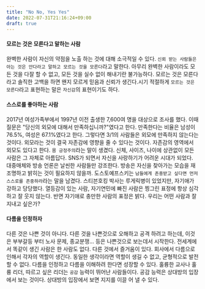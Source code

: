 ```yaml
---
title: "No No, Yes Yes"
date: 2022-07-31T21:16:24+09:00
draft: true
---
```




#### 모르는 것은 모른다고 말하는 사람

완벽한 사람이 자신의 약점을 노출 하는 것에 대해 소극적일 수 있다. `신뢰 받는 사람들은 아는 것은 안다라고 말하고 모르는 것을 모른다`라고 말한다. 아무리 완벽한 사람이라도 모든 것을 다잘 할 수 없고,  모든 것을 실수 없이 해내기란 불가능하다. 모르는 것은 모른다라고 솔직한 고백을 하면 왠지 모르게 믿음과 신뢰가 생긴다.시기 적절하게 `모르는 것은 모른다`라고 표현하는 말은 `자신감`의 표현이기도 하다.



#### 스스로를 좋아하는 사람

2017년 여성가족부에서 1997년 이전 출생한 7,600여 명을 대상으로 조사를 했다. 이때 질문은 "당신의 외모에 대해서 만족하십니까?"였다고 한다. 만족한다는 비율은 남성이 76.5%, 여성은 67.1%였다고 한다. 그렇다면 3/1의 사람들은 외모에 만족하지 않는다는 것이다. 외모라는 것이 결국 자존감에 영향을 줄 수 있다는 것이다. 자존감의 영역에서 외모도 있다고 한다. `몸 긍정주의`라는 말이 생겼다. 신체, 사이즈, 나이에 상관없이 모든 사람은 그 자체로 아름답다. SNS가 되면서 자신을 사랑하기가 어려운 시대가 되었다. 대중매체와 방송 언론은 날씬한 사람들만 강조한다. 방송은 자신을 찾아가는 모습을 재조명하고 밝히는 것이 필요하지 않을까. 도스토예프스키는 `남들에게 존중받고 싶다면 먼저 스스로를 존중하라`라는 말을 남겼다. 스티븐호킹 박사는 루게릭병이 있었지만, 자기애가 강하고 당당했다. 열등감이 있는 사람, 자기연민에 빠진 사람은 찡그린 표정에 항상 심각하고 잘 웃지 않는다. 반면 자기애로 충만한 사람의 표정은 밝다. 우리는 어떤 사람과 잘 지내고 싶은가?



#### 다름을 인정하자

다른 것은 나쁜 것이 아니다. 다른 것을 나쁜것으로 오해하고 공격 하려고 하는데, 이것은 부부갈등 부터 노사 문제, 종교분쟁... 등은 나쁜것으로 보는데서 시작한다. 전세계에서 똑같이 생긴 사람은 한 사람도 없다. 다른 것에서 즐거움이 있다. 회사에서 다름으로 인해서 각자의 역할이 생긴다. 동일한 생각이라면 역할이 생길 수 없고, 균형적으로 발전할 수 없다. 다름을 인정하고 다름을 이해하려 한다면 성장할 수 있다. 훌륭한 교사나 훌륭 리더, 따르고 싶은 리더는 `공감` 능력이 뛰어난 사람들이다. 공감 능력은 상대방의 입장에서 보는 것이다. 상대방의 입장에서 보면 지지를 이끌 어 낼 수 있다.





